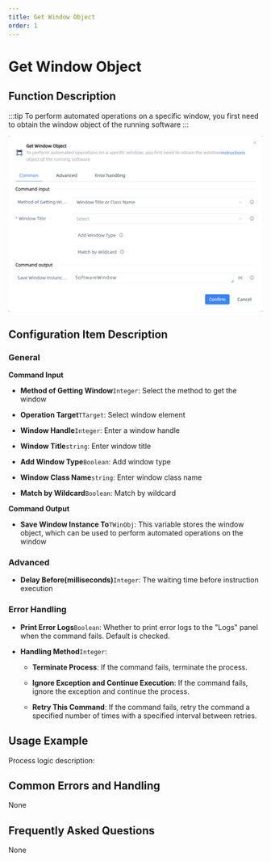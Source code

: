 ```yaml
---
title: Get Window Object
order: 1
---
```


# Get Window Object

## Function Description

:::tip 
To perform automated operations on a specific window, you first need to obtain the window object of the running software
:::

![Get Window Object](../../assets/Get%20Window%20Object_command.png)

## Configuration Item Description

### General

**Command Input**

- **Method of Getting Window**`Integer`: Select the method to get the window

- **Operation Target**`TTarget`: Select window element

- **Window Handle**`Integer`: Enter a window handle

- **Window Title**`string`: Enter window title

- **Add Window Type**`Boolean`: Add window type

- **Window Class Name**`string`: Enter window class name

- **Match by Wildcard**`Boolean`: Match by wildcard


**Command Output**

- **Save Window Instance To**`TWinObj`: This variable stores the window object, which can be used to perform automated operations on the window

### Advanced

- **Delay Before(milliseconds)**`Integer`: The waiting time before instruction execution

### Error Handling

- **Print Error Logs**`Boolean`: Whether to print error logs to the "Logs" panel when the command fails. Default is checked. 

- **Handling Method**`Integer`:

    - **Terminate Process**: If the command fails, terminate the process.

    - **Ignore Exception and Continue Execution**: If the command fails, ignore the exception and continue the process.

    - **Retry This Command**: If the command fails, retry the command a specified number of times with a specified interval between retries.

## Usage Example

Process logic description:

## Common Errors and Handling

None

## Frequently Asked Questions

None

